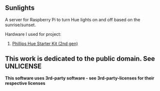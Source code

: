 Sunlights
------

A server for Raspberry Pi to turn Hue lights on and off based on the sunrise/sunset.

Hardware I used for project:

1. [Phillips Hue Starter Kit (2nd gen)](http://amzn.to/2cRQwVt)

## This work is dedicated to the public domain. See UNLICENSE

**This software uses 3rd-party software - see 3rd-party-licenses for their respective licenses**
